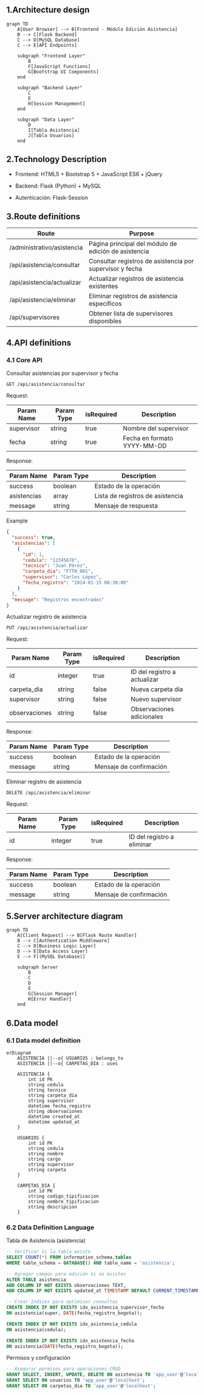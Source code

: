 ## 1.Architecture design

```mermaid
graph TD
    A[User Browser] --> B[Frontend - Módulo Edición Asistencia]
    B --> C[Flask Backend]
    C --> D[MySQL Database]
    C --> E[API Endpoints]
    
    subgraph "Frontend Layer"
        B
        F[JavaScript Functions]
        G[Bootstrap UI Components]
    end
    
    subgraph "Backend Layer"
        C
        E
        H[Session Management]
    end
    
    subgraph "Data Layer"
        D
        I[Tabla Asistencia]
        J[Tabla Usuarios]
    end
```

## 2.Technology Description

* Frontend: HTML5 + Bootstrap 5 + JavaScript ES6 + jQuery

* Backend: Flask (Python) + MySQL

* Autenticación: Flask-Session

## 3.Route definitions

| Route                      | Purpose                                                  |
| -------------------------- | -------------------------------------------------------- |
| /administrativo/asistencia | Página principal del módulo de edición de asistencia     |
| /api/asistencia/consultar  | Consultar registros de asistencia por supervisor y fecha |
| /api/asistencia/actualizar | Actualizar registros de asistencia existentes            |
| /api/asistencia/eliminar   | Eliminar registros de asistencia específicos             |
| /api/supervisores          | Obtener lista de supervisores disponibles                |

## 4.API definitions

### 4.1 Core API

Consultar asistencias por supervisor y fecha

```
GET /api/asistencia/consultar
```

Request:

| Param Name | Param Type | isRequired | Description                 |
| ---------- | ---------- | ---------- | --------------------------- |
| supervisor | string     | true       | Nombre del supervisor       |
| fecha      | string     | true       | Fecha en formato YYYY-MM-DD |

Response:

| Param Name  | Param Type | Description                      |
| ----------- | ---------- | -------------------------------- |
| success     | boolean    | Estado de la operación           |
| asistencias | array      | Lista de registros de asistencia |
| message     | string     | Mensaje de respuesta             |

Example

```json
{
  "success": true,
  "asistencias": [
    {
      "id": 1,
      "cedula": "12345678",
      "tecnico": "Juan Pérez",
      "carpeta_dia": "FTTH_001",
      "supervisor": "Carlos López",
      "fecha_registro": "2024-01-15 08:30:00"
    }
  ],
  "message": "Registros encontrados"
}
```

Actualizar registro de asistencia

```
PUT /api/asistencia/actualizar
```

Request:

| Param Name    | Param Type | isRequired | Description                  |
| ------------- | ---------- | ---------- | ---------------------------- |
| id            | integer    | true       | ID del registro a actualizar |
| carpeta\_dia  | string     | false      | Nueva carpeta día            |
| supervisor    | string     | false      | Nuevo supervisor             |
| observaciones | string     | false      | Observaciones adicionales    |

Response:

| Param Name | Param Type | Description             |
| ---------- | ---------- | ----------------------- |
| success    | boolean    | Estado de la operación  |
| message    | string     | Mensaje de confirmación |

Eliminar registro de asistencia

```
DELETE /api/asistencia/eliminar
```

Request:

| Param Name | Param Type | isRequired | Description                |
| ---------- | ---------- | ---------- | -------------------------- |
| id         | integer    | true       | ID del registro a eliminar |

Response:

| Param Name | Param Type | Description             |
| ---------- | ---------- | ----------------------- |
| success    | boolean    | Estado de la operación  |
| message    | string     | Mensaje de confirmación |

## 5.Server architecture diagram

```mermaid
graph TD
    A[Client Request] --> B[Flask Route Handler]
    B --> C[Authentication Middleware]
    C --> D[Business Logic Layer]
    D --> E[Data Access Layer]
    E --> F[(MySQL Database)]
    
    subgraph Server
        B
        C
        D
        E
        G[Session Manager]
        H[Error Handler]
    end
```

## 6.Data model

### 6.1 Data model definition

```mermaid
erDiagram
    ASISTENCIA ||--o{ USUARIOS : belongs_to
    ASISTENCIA ||--o{ CARPETAS_DIA : uses
    
    ASISTENCIA {
        int id PK
        string cedula
        string tecnico
        string carpeta_dia
        string supervisor
        datetime fecha_registro
        string observaciones
        datetime created_at
        datetime updated_at
    }
    
    USUARIOS {
        int id PK
        string cedula
        string nombre
        string cargo
        string supervisor
        string carpeta
    }
    
    CARPETAS_DIA {
        int id PK
        string codigo_tipificacion
        string nombre_tipificacion
        string descripcion
    }
```

### 6.2 Data Definition Language

Tabla de Asistencia (asistencia)

```sql
-- Verificar si la tabla existe
SELECT COUNT(*) FROM information_schema.tables 
WHERE table_schema = DATABASE() AND table_name = 'asistencia';

-- Agregar campos para edición si no existen
ALTER TABLE asistencia 
ADD COLUMN IF NOT EXISTS observaciones TEXT,
ADD COLUMN IF NOT EXISTS updated_at TIMESTAMP DEFAULT CURRENT_TIMESTAMP ON UPDATE CURRENT_TIMESTAMP;

-- Crear índices para optimizar consultas
CREATE INDEX IF NOT EXISTS idx_asistencia_supervisor_fecha 
ON asistencia(super, DATE(fecha_registro_bogota));

CREATE INDEX IF NOT EXISTS idx_asistencia_cedula 
ON asistencia(cedula);

CREATE INDEX IF NOT EXISTS idx_asistencia_fecha 
ON asistencia(DATE(fecha_registro_bogota));
```

Permisos y configuración

```sql
-- Asegurar permisos para operaciones CRUD
GRANT SELECT, INSERT, UPDATE, DELETE ON asistencia TO 'app_user'@'localhost';
GRANT SELECT ON usuarios TO 'app_user'@'localhost';
GRANT SELECT ON carpetas_dia TO 'app_user'@'localhost';
```

